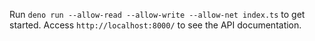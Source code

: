 Run `deno run --allow-read --allow-write --allow-net index.ts` to get started.
Access `http://localhost:8000/` to see the API documentation.